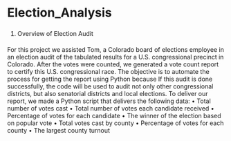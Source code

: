 # Election_Analysis

###
1.	Overview of Election Audit

####
For this project we assisted Tom, a Colorado board of elections employee in an election audit of the tabulated results for a U.S. congressional precinct in Colorado. After the votes were counted, we generated a vote count report to certify this U.S. congressional race. 
The objective is to automate the process for getting the report using Python because If this audit is done successfully, the code will be used to audit not only other congressional districts, but also senatorial districts and local elections.
To deliver our report, we made a Python script that delivers the following data:
  •	Total number of votes cast
  •	Total number of votes each candidate received
  •	Percentage of votes for each candidate 
  •	The winner of the election based on popular vote
  •	Total votes cast by county
  •	Percentage of votes for each county
  •	The largest county turnout
